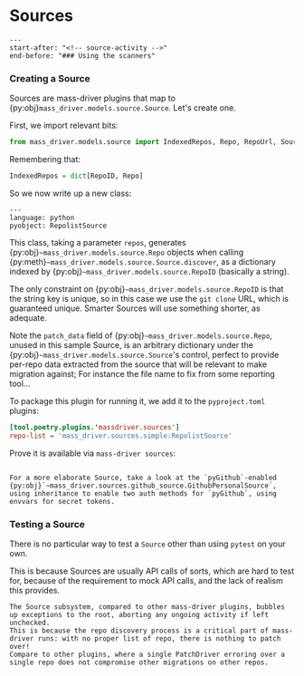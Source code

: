 # Sources

```{include} ../../README.md
---
start-after: "<!-- source-activity -->"
end-before: "### Using the scanners"
```

### Creating a Source

Sources are mass-driver plugins that map to
{py:obj}`mass_driver.models.source.Source`. Let's create one.

First, we import relevant bits:

```python
from mass_driver.models.source import IndexedRepos, Repo, RepoUrl, Source
```
Remembering that:

```python
IndexedRepos = dict[RepoID, Repo]
```

So we now write up a new class:

```{literalinclude} ../../src/mass_driver/sources/simple.py
---
language: python
pyobject: RepolistSource
```

This class, taking a parameter `repos`, generates
{py:obj}`~mass_driver.models.source.Repo` objects when calling {py:meth}`~mass_driver.models.source.Source.discover`, as a
dictionary indexed by {py:obj}`~mass_driver.models.source.RepoID` (basically a
string).

The only constraint on {py:obj}`~mass_driver.models.source.RepoID` is that the string key is unique, so in this
case we use the `git clone` URL, which is guaranteed unique. Smarter Sources
will use something shorter, as adequate.

Note the `patch_data` field of {py:obj}`~mass_driver.models.source.Repo`, unused in this sample Source, is an
arbitrary dictionary under the {py:obj}`~mass_driver.models.source.Source`'s control, perfect to provide per-repo
data extracted from the source that will be relevant to make migration against;
For instance the file name to fix from some reporting tool...

To package this plugin for running it, we add it to the `pyproject.toml`
plugins:

```toml
[tool.poetry.plugins.'massdriver.sources']
repo-list = 'mass_driver.sources.simple:RepolistSource'
```

Prove it is available via `mass-driver sources`:

```{program-output} poetry run mass-driver sources
```

```{note}
For a more elaborate Source, take a look at the `pyGithub`-enabled {py:obj}`~mass_driver.sources.github_source.GithubPersonalSource`, using inheritance to enable two auth methods for `pyGithub`, using envvars for secret tokens.
```

### Testing a Source

There is no particular way to test a `Source` other than using `pytest` on your
own.

This is because Sources are usually API calls of sorts, which are hard to test
for, because of the requirement to mock API calls, and the lack of realism this
provides.


```{warning}
The Source subsystem, compared to other mass-driver plugins, bubbles up exceptions to the root, aborting any ongoing activity if left unchecked.
This is because the repo discovery process is a critical part of mass-driver runs: with no proper list of repo, there is nothing to patch over!
Compare to other plugins, where a single PatchDriver erroring over a single repo does not compromise other migrations on other repos.
```
